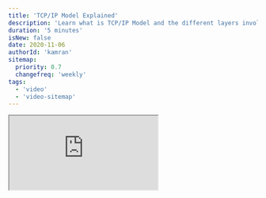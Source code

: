 ```yaml
---
title: 'TCP/IP Model Explained'
description: 'Learn what is TCP/IP Model and the different layers involved.'
duration: '5 minutes'
isNew: false
date: 2020-11-06
authorId: 'kamran'
sitemap:
  priority: 0.7
  changefreq: 'weekly'
tags:
  - 'video'
  - 'video-sitemap'
---
```


<iframe class="w-full aspect-video mb-5" src="https://www.youtube.com/embed/F5rni9fr1yE" title="TCP/IP Model Explained"></iframe>
